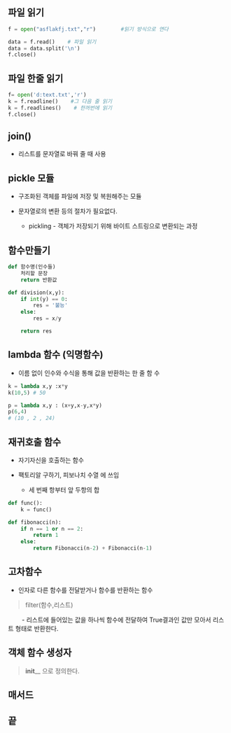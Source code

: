 ## 파일 읽기

```python
f = open("asflakfj.txt","r")        #읽기 방식으로 연다

data = f.read()    # 파일 읽기
data = data.split('\n')
f.close()
```

## 파일 한줄 읽기

```python
f= open('d:text.txt','r')
k = f.readline()    #그 다음 줄 읽기
k = f.readlines()    # 한꺼번에 읽기
f.close()
```

## join()

- 리스트를 문자열로 바꿔 줄 때 사용

## pickle 모듈

- 구조화된 객체를 파일에 저장 및 복원해주는 모듈

- 문자열로의 변환 등의 절차가 필요없다.
  
  - pickling - 객체가 저장되기 위해 바이트 스트링으로 변환되는 과정

## 함수만들기

```python
def 함수명(인수들)
    처리할 문장          
    return 반환값                
```

```python
def division(x,y):
    if int(y) == 0:
        res = '불능'
    else:
        res = x/y

    return res
```

## lambda 함수 (익명함수)

- 이름 없이 인수와 수식을 통해 값을 반환하는 한 줄 함 수

```python
k = lambda x,y :x*y
k(10,5) # 50
```

```python
p = lambda x,y : (x+y,x-y,x*y)
p(6,4)
# (10 , 2 , 24)
```

## 재귀호출 함수

- 자기자신을 호출하는 함수

- 팩토리알 구하기, 피보나치 수열 에 쓰임
  
  - 세 번째 항부터 앞 두항의 합

```python
def func():
    k = func()
```

```python
def fibonacci(n):
    if n == 1 or n == 2:
        return 1
    else:
        return Fibonacci(n-2) + Fibonacci(n-1)
```

## 고차함수

- 인자로 다른 함수를 전달받거나 함수를 반환하는 함수

>  filter(함수,리스트) 

        - 리스트에 들어있는 값을 하나씩 함수에 전달하여 True결과인 값만 모아서 리스트 형태로 반환한다.

## 객체 함수 생성자

>  __init____  으로 정의한다.



## 매서드

## 끝
